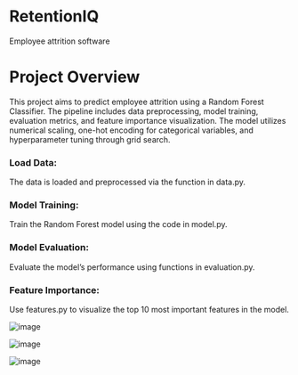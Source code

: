 # RetentionIQ
Employee attrition software

# Project Overview
This project aims to predict employee attrition using a Random Forest Classifier. The pipeline includes data preprocessing, model training, evaluation metrics, and feature importance visualization. The model utilizes numerical scaling, one-hot encoding for categorical variables, and hyperparameter tuning through grid search.

### Load Data: 
The data is loaded and preprocessed via the function in data.py.

### Model Training:
Train the Random Forest model using the code in model.py.

### Model Evaluation: 
Evaluate the model’s performance using functions in evaluation.py.

### Feature Importance: 
Use features.py to visualize the top 10 most important features in the model.


![image](https://github.com/user-attachments/assets/bbc063c1-c6af-4d78-a2cc-0fc7c0387a50)

![image](https://github.com/user-attachments/assets/cfde2f42-800b-4580-a80e-2d2709ce522c)

![image](https://github.com/user-attachments/assets/127febdc-5536-4ea7-9e96-2b7c51e313e4)
